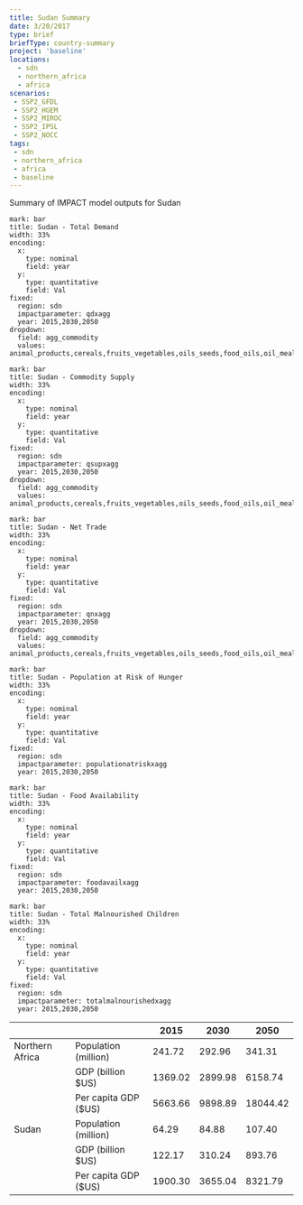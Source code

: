 ```yaml
---
title: Sudan Summary
date: 3/20/2017
type: brief
briefType: country-summary
project: 'baseline'
locations:
  - sdn
  - northern_africa
  - africa
scenarios:
 - SSP2_GFDL
 - SSP2_HGEM
 - SSP2_MIROC
 - SSP2_IPSL
 - SSP2_NOCC
tags:
 - sdn
 - northern_africa
 - africa
 - baseline
---
```

Summary of IMPACT model outputs for Sudan

```chart
mark: bar
title: Sudan - Total Demand
width: 33%
encoding:
  x:
    type: nominal
    field: year
  y:
    type: quantitative
    field: Val
fixed:
  region: sdn
  impactparameter: qdxagg
  year: 2015,2030,2050
dropdown:
  field: agg_commodity
  values: animal_products,cereals,fruits_vegetables,oils_seeds,food_oils,oil_meals,other,pulses,roots_tubers,sugar
```

```chart
mark: bar
title: Sudan - Commodity Supply
width: 33%
encoding:
  x:
    type: nominal
    field: year
  y:
    type: quantitative
    field: Val
fixed:
  region: sdn
  impactparameter: qsupxagg
  year: 2015,2030,2050
dropdown:
  field: agg_commodity
  values: animal_products,cereals,fruits_vegetables,oils_seeds,food_oils,oil_meals,other,pulses,roots_tubers,sugar
```

```chart
mark: bar
title: Sudan - Net Trade
width: 33%
encoding:
  x:
    type: nominal
    field: year
  y:
    type: quantitative
    field: Val
fixed:
  region: sdn
  impactparameter: qnxagg
  year: 2015,2030,2050
dropdown:
  field: agg_commodity
  values: animal_products,cereals,fruits_vegetables,oils_seeds,food_oils,oil_meals,other,pulses,roots_tubers,sugar
```

```chart
mark: bar
title: Sudan - Population at Risk of Hunger
width: 33%
encoding:
  x:
    type: nominal
    field: year
  y:
    type: quantitative
    field: Val
fixed:
  region: sdn
  impactparameter: populationatriskxagg
  year: 2015,2030,2050
```

```chart
mark: bar
title: Sudan - Food Availability
width: 33%
encoding:
  x:
    type: nominal
    field: year
  y:
    type: quantitative
    field: Val
fixed:
  region: sdn
  impactparameter: foodavailxagg
  year: 2015,2030,2050
```

```chart
mark: bar
title: Sudan - Total Malnourished Children
width: 33%
encoding:
  x:
    type: nominal
    field: year
  y:
    type: quantitative
    field: Val
fixed:
  region: sdn
  impactparameter: totalmalnourishedxagg
  year: 2015,2030,2050
```

|   |   | 2015 | 2030 | 2050 |
|---|---|---|---|---|
| Northern Africa | Population (million) | 241.72 | 292.96 | 341.31 |
|  | GDP (billion $US) | 1369.02 | 2899.98 | 6158.74 |
|  | Per capita GDP ($US) | 5663.66 | 9898.89 | 18044.42 |
| Sudan | Population (million) | 64.29 | 84.88 | 107.40 |
|  | GDP (billion $US) | 122.17 | 310.24 | 893.76 |
|  | Per capita GDP ($US) | 1900.30| 3655.04| 8321.79|